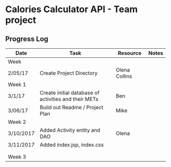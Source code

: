 # Calories Calculator API - Team project
## Progress Log

| Date | Task | Resource | Notes|
|------|------|-------|------|
|Week ||| |
| 2/05/17| Create Project Directory|Olena Collins  | |
|Week 1||| |
| 3/1/17 | Create initial database of activities and their METs | Ben | |
| 3/06/17 | Build out Readme / Project Plan | Mike | |
|Week 2|||||
|3/10/2017|Added Activity entity and DAO|Olena|||
|3/11/2017|Added index.jsp, index.css||||
||||||
||||||
|Week 3|||||

